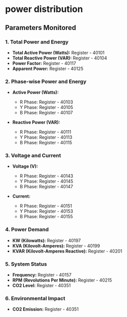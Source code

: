 # power distribution

## Parameters Monitored

### 1. Total Power and Energy

- **Total Active Power (Watts):** Register - 40101
- **Total Reactive Power (VAR):** Register - 40104
- **Power Factor:** Register - 40117
- **Apparent Power:** Register - 40125

### 2. Phase-wise Power and Energy

- **Active Power (Watts):**
  - R Phase: Register - 40103
  - Y Phase: Register - 40105
  - B Phase: Register - 40107

- **Reactive Power (VAR):**
  - R Phase: Register - 40111
  - Y Phase: Register - 40113
  - B Phase: Register - 40115

### 3. Voltage and Current

- **Voltage (V):**
  - R Phase: Register - 40143
  - Y Phase: Register - 40145
  - B Phase: Register - 40147

- **Current:**
  - R Phase: Register - 40151
  - Y Phase: Register - 40153
  - B Phase: Register - 40155

### 4. Power Demand

- **KW (Kilowatts):** Register - 40197
- **KVA (Kilovolt-Amperes):** Register - 40199
- **KVAR (Kilovolt-Amperes Reactive):** Register - 40201

### 5. System Status

- **Frequency:** Register - 40157
- **RPM (Revolutions Per Minute):** Register - 40215
- **CO2 Level:** Register - 40351

### 6. Environmental Impact

- **CO2 Emission:** Register - 40351
